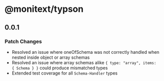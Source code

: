 # @monitext/typson

## 0.0.1

### Patch Changes

- Resolved an issue where oneOfSchema was not correctly handled when nested inside object or array schemas
- Resolved an issue where array schemas alike `{ type: "array", items: { Schema } }` could produce mismatched types
- Extended test coverage for all `Schema-Handler` types
